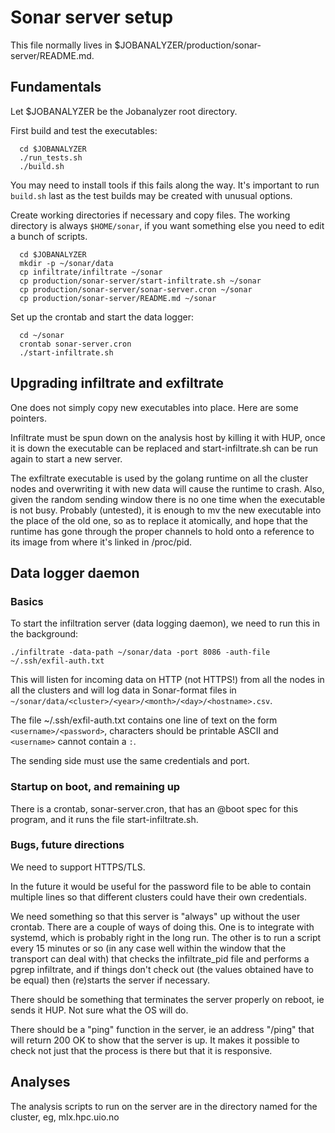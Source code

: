 # Sonar server setup

This file normally lives in $JOBANALYZER/production/sonar-server/README.md.

## Fundamentals

Let $JOBANALYZER be the Jobanalyzer root directory.

First build and test the executables:

```
  cd $JOBANALYZER
  ./run_tests.sh
  ./build.sh
```

You may need to install tools if this fails along the way.  It's important to run `build.sh` last as
the test builds may be created with unusual options.

Create working directories if necessary and copy files.  The working directory is always
`$HOME/sonar`, if you want something else you need to edit a bunch of scripts.

```
  cd $JOBANALYZER
  mkdir -p ~/sonar/data
  cp infiltrate/infiltrate ~/sonar
  cp production/sonar-server/start-infiltrate.sh ~/sonar
  cp production/sonar-server/sonar-server.cron ~/sonar
  cp production/sonar-server/README.md ~/sonar
```

Set up the crontab and start the data logger:

```
  cd ~/sonar
  crontab sonar-server.cron
  ./start-infiltrate.sh
```

## Upgrading infiltrate and exfiltrate

One does not simply copy new executables into place.  Here are some pointers.

Infiltrate must be spun down on the analysis host by killing it with HUP, once it is down the executable
can be replaced and start-infiltrate.sh can be run again to start a new server.

The exfiltrate executable is used by the golang runtime on all the cluster nodes and overwriting it
with new data will cause the runtime to crash.  Also, given the random sending window there is no
one time when the executable is not busy.  Probably (untested), it is enough to mv the new
executable into the place of the old one, so as to replace it atomically, and hope that the runtime
has gone through the proper channels to hold onto a reference to its image from where it's linked in
/proc/pid.

## Data logger daemon

### Basics

To start the infiltration server (data logging daemon), we need to run this in the background:

```
./infiltrate -data-path ~/sonar/data -port 8086 -auth-file ~/.ssh/exfil-auth.txt
```

This will listen for incoming data on HTTP (not HTTPS!) from all the nodes in all the clusters and
will log data in Sonar-format files in `~/sonar/data/<cluster>/<year>/<month>/<day>/<hostname>.csv`.

The file ~/.ssh/exfil-auth.txt contains one line of text on the form `<username>/<password>`,
characters should be printable ASCII and `<username>` cannot contain a `:`.

The sending side must use the same credentials and port.

### Startup on boot, and remaining up

There is a crontab, sonar-server.cron, that has an @boot spec for this program, and it runs the file
start-infiltrate.sh.

### Bugs, future directions

We need to support HTTPS/TLS.

In the future it would be useful for the password file to be able to contain multiple lines so that
different clusters could have their own credentials.

We need something so that this server is "always" up without the user crontab.  There are a couple
of ways of doing this.  One is to integrate with systemd, which is probably right in the long run.
The other is to run a script every 15 minutes or so (in any case well within the window that the
transport can deal with) that checks the infiltrate_pid file and performs a pgrep infiltrate, and if
things don't check out (the values obtained have to be equal) then (re)starts the server if
necessary.

There should be something that terminates the server properly on reboot, ie sends it HUP.  Not sure
what the OS will do.

There should be a "ping" function in the server, ie an address "/ping" that will return 200 OK to
show that the server is up.  It makes it possible to check not just that the process is there but
that it is responsive.

## Analyses

The analysis scripts to run on the server are in the directory named for the cluster, eg, mlx.hpc.uio.no
